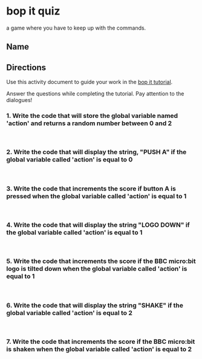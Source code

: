 # bop it quiz 

a game where you have to keep up with the commands.

## Name

## Directions

Use this activity document to guide your work in the [bop it tutorial](/lessons/bop-it/tutorial).

Answer the questions while completing the tutorial. Pay attention to the dialogues!

### 1. Write the code that will store the global variable named 'action' and returns a random number between 0 and 2

<br/>

### 2. Write the code that will display the string, "PUSH A" if the global variable called 'action' is equal to 0

<br />

### 3. Write the code that increments the score if button A is pressed when the global variable called 'action' is equal to 1

<br />

### 4. Write the code that will display the string "LOGO DOWN" if the global variable called 'action' is equal to 1

<br />

### 5. Write the code that increments the score if the BBC micro:bit logo is tilted down when the global variable called 'action' is equal to 1

<br />

### 6. Write the code that will display the string "SHAKE" if the global variable called 'action' is equal to 2

<br />

### 7. Write the code that increments the score if the BBC micro:bit is shaken when the global variable called 'action' is equal to 2

